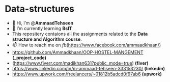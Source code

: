# Data-structures
- 👋 Hi, I’m @**AmmaadTehseen**
- 🌱 I’m currently learning **BsIT**
- This repositery contaions all the assignments related to the **Data structure and Algorithm course**.
- 📫 How to reach me on *fb*(https://www.facebook.com/ammaadkhaan/)
- https://github.com/Ammadkhaan/OOP-HOSTEL-MANGEMENT **(_project_code)**
- (https://www.fiverr.com/madikhan631?public_mode=true) **(fiver)**
- https://www.linkedin.com/in/m-ammaad-tehseen-333153230/ **(linkedin)**
- https://www.upwork.com/freelancers/~01812b5adcd0f97ab6 **(upwork)**
